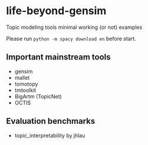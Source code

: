 # life-beyond-gensim

Topic modeling tools minimal working (or not) examples

Please run `python -m spacy download en` before start.

## Important mainstream tools

* gensim
* mallet
* tomotopy
* tmtoolkit
* BigArtm (TopicNet)
* OCTIS

## Evaluation benchmarks

* topic_interpretability by jhlau